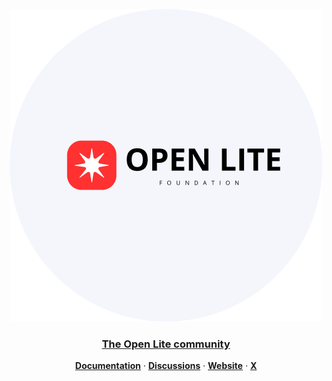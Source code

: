 <p align="center">
  <a href="https://openlabs.online">
    <img src="./assets/update-logo-openlite.png">
    <h3 align="center">The Open Lite community</h3>
  </a>
</p>


<p align="center">
  <a href="#"><strong>Documentation</strong></a> ·
  <a href="https://github.com/openlabs-dev/community/discussions"><strong>Discussions</strong></a> ·
  <a href="#"><strong>Website</strong></a> ·
  <a href="#"><strong>X</strong></a>
</p>
